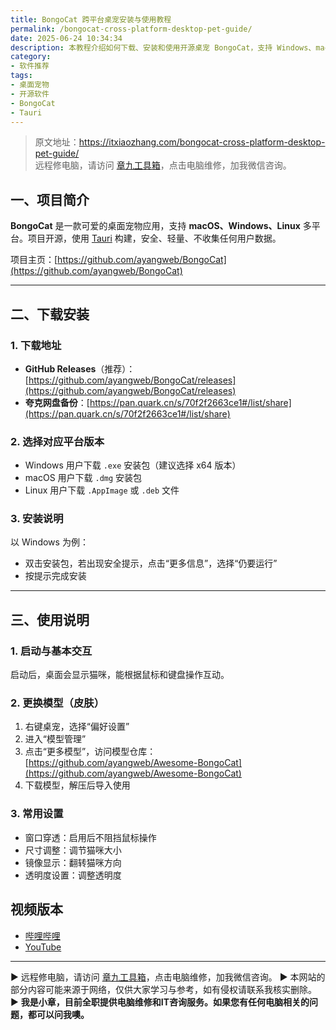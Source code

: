 ```yaml
---
title: BongoCat 跨平台桌宠安装与使用教程
permalink: /bongocat-cross-platform-desktop-pet-guide/
date: 2025-06-24 10:34:34
description: 本教程介绍如何下载、安装和使用开源桌宠 BongoCat，支持 Windows、macOS、Linux，包含模型更换与常用设置方法。
category:
- 软件推荐
tags:
- 桌面宠物
- 开源软件
- BongoCat
- Tauri
---
```


> 原文地址：<https://itxiaozhang.com/bongocat-cross-platform-desktop-pet-guide/>  
> 远程修电脑，请访问 [章九工具箱](https://zhang9.com/)，点击电脑维修，加我微信咨询。 

## 一、项目简介

**BongoCat** 是一款可爱的桌面宠物应用，支持 **macOS、Windows、Linux** 多平台。项目开源，使用 [Tauri](https://tauri.app) 构建，安全、轻量、不收集任何用户数据。

项目主页：[https://github.com/ayangweb/BongoCat](https://github.com/ayangweb/BongoCat)

---

## 二、下载安装

### 1. 下载地址

* **GitHub Releases**（推荐）：[https://github.com/ayangweb/BongoCat/releases](https://github.com/ayangweb/BongoCat/releases)
* **夸克网盘备份**：[https://pan.quark.cn/s/70f2f2663ce1#/list/share](https://pan.quark.cn/s/70f2f2663ce1#/list/share)

### 2. 选择对应平台版本

* Windows 用户下载 `.exe` 安装包（建议选择 x64 版本）
* macOS 用户下载 `.dmg` 安装包
* Linux 用户下载 `.AppImage` 或 `.deb` 文件

### 3. 安装说明

以 Windows 为例：

* 双击安装包，若出现安全提示，点击“更多信息”，选择“仍要运行”
* 按提示完成安装

---

## 三、使用说明

### 1. 启动与基本交互

启动后，桌面会显示猫咪，能根据鼠标和键盘操作互动。

### 2. 更换模型（皮肤）

1. 右键桌宠，选择“偏好设置”
2. 进入“模型管理”
3. 点击“更多模型”，访问模型仓库：[https://github.com/ayangweb/Awesome-BongoCat](https://github.com/ayangweb/Awesome-BongoCat)
4. 下载模型，解压后导入使用

### 3. 常用设置

* 窗口穿透：启用后不阻挡鼠标操作
* 尺寸调整：调节猫咪大小
* 镜像显示：翻转猫咪方向
* 透明度设置：调整透明度

## 视频版本

* [哔哩哔哩](https://space.bilibili.com/3546607630944387)
* [YouTube](https://www.youtube.com/@itxiaozhang)

---
▶ 远程修电脑，请访问 [章九工具箱](https://zhang9.com/)，点击电脑维修，加我微信咨询。 
▶ 本网站的部分内容可能来源于网络，仅供大家学习与参考，如有侵权请联系我核实删除。  
▶ **我是小章，目前全职提供电脑维修和IT咨询服务。如果您有任何电脑相关的问题，都可以问我噢。**  
